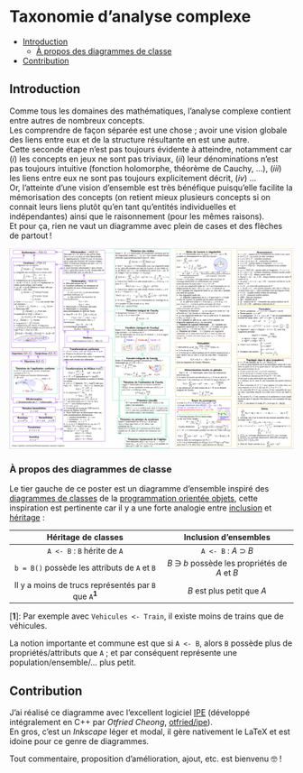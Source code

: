 <!--
2022-04-12.22:53:58, Création :
    ~/prj/20210206.taxonomie-analyse-complexe/README.md
-->


# Taxonomie d’analyse complexe

- [Introduction](#introduction)
    - [À propos des diagrammes de classe](#a-propos-des-diagrammes-de-classe)
- [Contribution](#contribution)

## Introduction

Comme tous les domaines des mathématiques, l’analyse complexe contient entre autres de nombreux concepts.  
Les comprendre de façon séparée est une chose ; avoir une vision globale des liens entre eux et de la structure résultante en est une autre.  
Cette seconde étape n’est pas toujours évidente à atteindre, notamment car (*i*) les concepts en jeux ne sont pas triviaux, (*ii*) leur dénominations n’est pas toujours intuitive (fonction holomorphe, théorème de Cauchy, …), (*iii*) les liens entre eux ne sont pas toujours explicitement décrit, (*iv*) …  
Or, l’atteinte d’une vision d’ensemble est très bénéfique puisqu’elle facilite la mémorisation des concepts (on retient mieux plusieurs concepts si on connait leurs liens plutôt qu’en tant qu’entités individuelles et indépendantes) ainsi que le raisonnement (pour les mêmes raisons).  
Et pour ça, rien ne vaut un diagramme avec plein de cases et des flèches de partout !

<!--
Exportation PDF vers PNG :
- dimensions du PDF : 41.2 × 29.32 cm
- largeur voulue de l’image PNG : 800 px
- résolution (dpi) : 800 px / (41.2 cm / 2.54 in/cm) = 49.320388 px/in ≈ 50 dpi
-->

<p align="center">
  <img
    src="https://github.com/LaurentValade/taxonomie-analyse-complexe/blob/main/README/taxonomie-analyse-complexe.ipe.pdf.v0.0.300dpi.png"
    width="800"
    alt="Taxonomie d’analyse complexe"
  />
</p>

### À propos des diagrammes de classe

Le tier gauche de ce poster est un diagramme d’ensemble inspiré des [diagrammes de classes](https://fr.wikipedia.org/wiki/Diagramme_de_classes) de la [programmation orientée objets](https://fr.wikipedia.org/wiki/Programmation_orient%C3%A9e_objet), cette inspiration est pertinente car il y a une forte analogie entre [inclusion](https://fr.wikipedia.org/wiki/Inclusion_%28math%C3%A9matiques%29) et [héritage](https://fr.wikipedia.org/wiki/H%C3%A9ritage_%28informatique%29) :

|                        Héritage de classes                        |              Inclusion d’ensembles             |
|:-----------------------------------------------------------------:|:----------------------------------------------:|
|                    `A <- B` : `B` hérite de `A`                   |              `A <- B` : *A* ⊃ *B*              |
|           `b = B()` possède les attributs de `A` et `B`           | *B* ∋ *b* possède les propriétés de *A* et *B* |
| Il y a moins de trucs représentés par `B` que `A`<sup>**1**</sup> |           *B* est plus petit que *A*           |

[**1**]: Par exemple avec `Vehicules <- Train`, il existe moins de trains que de véhicules.

La notion importante et commune est que si `A <- B`, alors `B` possède plus de propriétés/attributs que `A` ; et par conséquent représente une population/ensemble/… plus petit.

## Contribution

J’ai réalisé ce diagramme avec l’excellent logiciel [IPE](https://ipe.otfried.org/) (développé intégralement en C++ par *Otfried Cheong*, [otfried/ipe](https://github.com/otfried/ipe)).  
En gros, c’est un *Inkscape* léger et modal, il gère nativement le LaTeX et est idoine pour ce genre de diagrammes.

Tout commentaire, proposition d’amélioration, ajout, etc. est bienvenu 🤓 !
